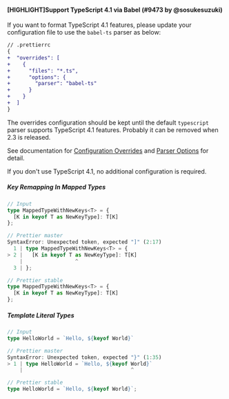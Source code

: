 #### [HIGHLIGHT]Support TypeScript 4.1 via Babel (#9473 by @sosukesuzuki)

If you want to format TypeScript 4.1 features, please update your configuration file to use the `babel-ts` parser as below:

```diff
// .prettierrc
{
+  "overrides": [
+    {
+      "files": "*.ts",
+      "options": {
+        "parser": "babel-ts"
+      }
+    }
+  ]
}
```

The overrides configuration should be kept until the default `typescript` parser supports TypeScript 4.1 features. Probably it can be removed when 2.3 is released.

See documentation for [Configuration Overrides](https://prettier.io/docs/en/configuration.html#configuration-overrides) and [Parser Options](https://prettier.io/docs/en/options.html#parser) for detail.

If you don't use TypeScript 4.1, no additional configuration is required.

##### Key Remapping In Mapped Types

```ts
// Input
type MappedTypeWithNewKeys<T> = {
  [K in keyof T as NewKeyType]: T[K]
};

// Prettier master
SyntaxError: Unexpected token, expected "]" (2:17)
  1 | type MappedTypeWithNewKeys<T> = {
> 2 |   [K in keyof T as NewKeyType]: T[K]
    |                 ^
  3 | };

// Prettier stable
type MappedTypeWithNewKeys<T> = {
  [K in keyof T as NewKeyType]: T[K]
};
```

##### Template Literal Types

```ts
// Input
type HelloWorld = `Hello, ${keyof World}`

// Prettier master
SyntaxError: Unexpected token, expected "}" (1:35)
> 1 | type HelloWorld = `Hello, ${keyof World}`
    |                                   ^

// Prettier stable
type HelloWorld = `Hello, ${keyof World}`;

```
